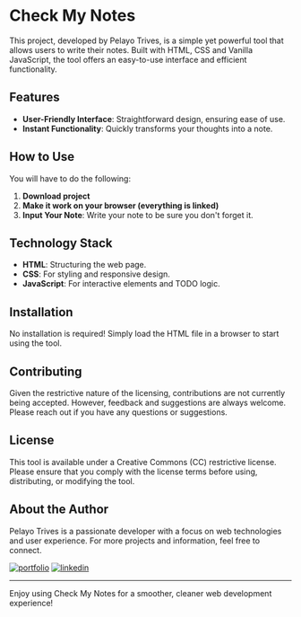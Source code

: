 # Check My Notes

This project, developed by Pelayo Trives, is a simple yet powerful tool that allows users to write their notes. Built with HTML, CSS and Vanilla JavaScript, the tool offers an easy-to-use interface and efficient functionality.

## Features

- **User-Friendly Interface**: Straightforward design, ensuring ease of use.
- **Instant Functionality**: Quickly transforms your thoughts into a note.

## How to Use

You will have to do the following:

1. **Download project**
2. **Make it work on your browser (everything is linked)**
3. **Input Your Note**: Write your note to be sure you don't forget it.

## Technology Stack

- **HTML**: Structuring the web page.
- **CSS**: For styling and responsive design.
- **JavaScript**: For interactive elements and TODO logic.

## Installation

No installation is required! Simply load the HTML file in a browser to start using the tool.

## Contributing

Given the restrictive nature of the licensing, contributions are not currently being accepted. However, feedback and suggestions are always welcome. Please reach out if you have any questions or suggestions.

## License

This tool is available under a Creative Commons (CC) restrictive license. Please ensure that you comply with the license terms before using, distributing, or modifying the tool.

## About the Author

Pelayo Trives is a passionate developer with a focus on web technologies and user experience. For more projects and information, feel free to connect.

[![portfolio](https://img.shields.io/badge/my_portfolio-000?style=for-the-badge&logo=ko-fi&logoColor=white)](https://pelayotrives.netlify.app/)
[![linkedin](https://img.shields.io/badge/linkedin-0A66C2?style=for-the-badge&logo=linkedin&logoColor=white)](https://www.linkedin.com/in/pelayo-trives-pozuelo/)

---

Enjoy using Check My Notes for a smoother, cleaner web development experience!

